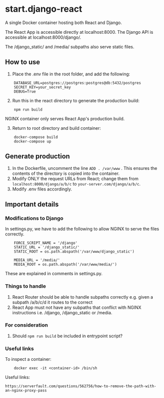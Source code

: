 # start.django-react

A single Docker container hosting both React and Django. 

The React App is accessible directly at localhost:8000.
The Django API is accessible at localhost:8000/django/.

The /django_static/ and /media/ subpaths also serve static files.

## How to use

1. Place the .env file in the root folder, and add the following:
```
	DATABASE_URL=postgres://postgres:postgres@db:5432/postgres
	SECRET_KEY=your_secret_key
	DEBUG=True
```

2. Run this in the react directory to generate the production build:

```
	npm run build 
```
NGINX container only serves React App's production build.

3. Return to root directory and build container:

```
	docker-compose build
	docker-compose up
```

## Generate production

1. In the Dockerfile, uncomment the line `ADD . /var/www` . This ensures the contents of the directory is copied into the container.
2. Modify ONLY the request URLs from React; change them from `localhost:8000/django/a/b/c` to `your-server.com/django/a/b/c`.
3. Modify .env files accordingly.

## Important details

### Modifications to Django

In settings.py, we have to add the following to allow NGINX to serve the files correctly.
```
	FORCE_SCRIPT_NAME = '/django'
	STATIC_URL = '/django_static/'
	STATIC_ROOT = os.path.abspath('/var/www/django_static') 

	MEDIA_URL = '/media/'
	MEDIA_ROOT = os.path.abspath('/var/www/media/')
```
These are explained in comments in settings.py.

### Things to handle

1. React Router should be able to handle subpaths correctly e.g. given a subpath /a/b/c/d it routes to the correct 
2. React App must not have any subpaths that conflict with NGINX instructions i.e. /django, /django_static or /media.

### For consideration

1. Should `npm run build` be included in entrypoint script?


### Useful links

To inspect a container:

```	
	docker exec -it <container-id> /bin/sh
```

Useful links:
	
	https://serverfault.com/questions/562756/how-to-remove-the-path-with-an-nginx-proxy-pass
